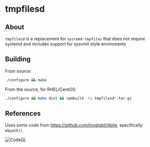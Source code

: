 # tmpfilesd #

## About ##
`tmpfilesd` is a replacement for `systemd-tmpfiles` that does not require systemd and includes support for sysvinit style enviroments

## Building ##

From source:

```bash
./configure && make
```

From the source, for RHEL/CentOS:

```bash
./configure && make dist && rpmbuild -ta tmpfilesd*.tar.gz
```

## References ##
Uses some code from <https://github.com/troglobit/libite>, specifically: `mkpath()`.

![CodeQL](https://github.com/juur/tmpfilesd/actions/workflows/github-code-scanning/codeql/badge.svg)
